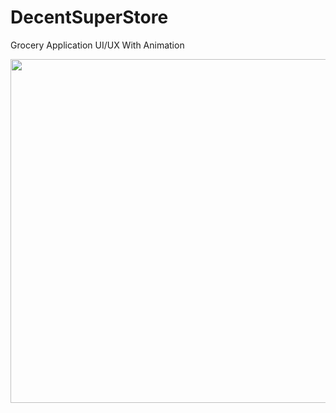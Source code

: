# DecentSuperStore

Grocery Application UI/UX With Animation

<img src="https://user-images.githubusercontent.com/55477266/65748880-86e80100-e122-11e9-8e79-f5d11f8e8813.jpg" width="950" height="550">





